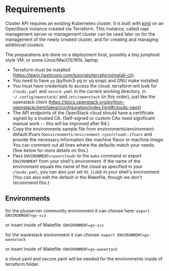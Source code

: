 # Requirements

Cluster API requires an existing Kubernetes cluster. It is built with [kind](https://kind.sigs.k8s.io/)
on an OpenStack instance created via Terraform. This instance, called capi management server or management
cluster can be used later on for the management
of the newly created cluster, and for creating and managing additional clusters.

The preparations are done on a deployment host, possibly a tiny jumphost style VM, or some Linux/MacOS/WSL laptop.

- Terraform must be installed (<https://learn.hashicorp.com/tutorials/terraform/install-cli>).
- You need to have `yq` (python3-yq or yq snap) and GNU make installed.
- You must have credentials to access the cloud. terraform will look for `clouds.yaml` and `secure.yaml` in the current working directory, in `~/.config/openstack/` and `/etc/openstack` (in this order), just like the openstack client (<https://docs.openstack.org/python-openstackclient/latest/configuration/index.html#clouds-yaml>)
- The API endpoints of the OpenStack cloud should have a certificate signed by a trusted CA. (Self-signed or custom CAs need significant manual work -- this will be improved after R4.)
- Copy the environments sample file from environments/environment-default.tfvars to`environments/environment-<yourcloud>.tfvars` and provide the necessary information like machine flavor or machine image. You can comment out all lines where the defaults match your needs. (See below for more details on this.)
- Pass `ENVIRONMENT=<yourcloud>` to the `make` command or export `ENVIRONMENT` from your shell's environment. If the name of the environment equals the name of the cloud as specified in your `clouds.yaml`, you can also just set `OS_CLOUD` in your shell's environment. (You can also edit the default in the Makefile, though we don't recommend this.)

## Environments

for the plusserver community environment it can choose here:
`export ENVIRONMENT=gx-scs`

or insert inside of Makefile:
`ENVIRONMENT=gx-scs`

for the wavestack environment it can choose:
`export ENVIRONMENT=gx-wavestack`

or insert inside of Makefile:
`ENVIRONMENT=gx-wavestack`

a cloud.yaml and secure.yaml will be needed for the environments inside of terraform folder.
